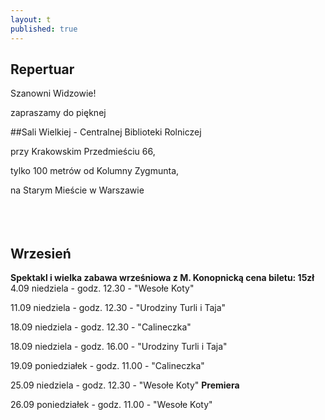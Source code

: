 ```yaml
---
layout: t
published: true
---
```
















## Repertuar  


Szanowni Widzowie!

zapraszamy do pięknej 

##Sali Wielkiej - Centralnej Biblioteki Rolniczej

przy Krakowskim Przedmieściu 66,

tylko 100 metrów od Kolumny Zygmunta, 

na Starym Mieście w Warszawie
<br /><br /><br /><br /> 



## Wrzesień

**Spektakl i wielka zabawa wrześniowa z M. Konopnicką cena biletu: 15zł**<br/>
4.09 niedziela - godz. 12.30  -  "Wesołe Koty"

11.09 niedziela - godz. 12.30 - "Urodziny Turli i Taja"

18.09 niedziela - godz. 12.30 - "Calineczka"

18.09 niedziela - godz. 16.00 - "Urodziny Turli i Taja"

19.09 poniedziałek - godz. 11.00 - "Calineczka" 

25.09 niedziela - godz. 12.30 - "Wesołe Koty" ****Premiera****

26.09 poniedziałek - godz. 11.00 - "Wesołe Koty"

<br /><br />
